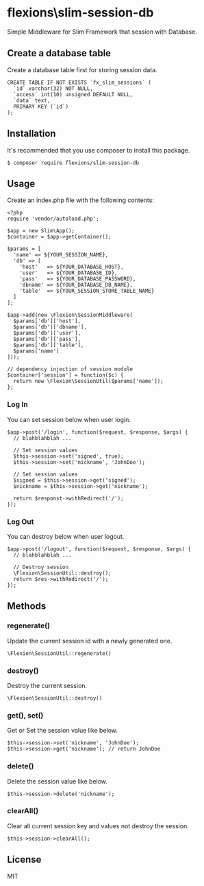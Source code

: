 # flexions\slim-session-db

Simple Middleware for Slim Framework that session with Database.

## Create a database table

Create a database table first for storing session data.

```
CREATE TABLE IF NOT EXISTS `fx_slim_sessions` (
  `id` varchar(32) NOT NULL,
  `access` int(10) unsigned DEFAULT NULL,
  `data` text,
  PRIMARY KEY (`id`)
);
```

## Installation

It's recommended that you use composer to install this package.

```
$ composer require flexions/slim-session-db
```

## Usage

Create an index.php file with the following contents:

```
<?php
require 'vendor/autoload.php';

$app = new Slim\App();
$container = $app->getContainer();

$params = [
  'name' => ${YOUR_SESSION_NAME},
  'db' => [
    'host'   => ${YOUR_DATABASE_HOST},
    'user'   => ${YOUR_DATABASE_ID},
    'pass'   => ${YOUR_DATABASE_PASSWORD},
    'dbname' => ${YOUR_DATABASE_DB_NAME},
    'table'  => ${YOUR_SESSION_STORE_TABLE_NAME}
  ]
];

$app->add(new \Flexion\SessionMiddleware(
  $params['db']['host'],
  $params['db']['dbname'],
  $params['db']['user'],
  $params['db']['pass'],
  $params['db']['table'],
  $params['name']
]));

// dependency injection of session module
$container['session'] = function($c) {
  return new \Flexion\SessionUtil($params['name']);
};

```

### Log In

You can set session below when user login.

```
$app->post('/login', function($request, $response, $args) {
  // blahblahblah ...

  // Set session values
  $this->session->set('signed', true);
  $this->session->set('nickname', 'JohnDoe');

  // Set session values
  $signed = $this->session->get('signed');
  $nickname = $this->session->get('nickname');

  return $responst->withRedirect('/');
});

```

### Log Out

You can destroy below when user logout.

```
$app->post('/logout', function($request, $response, $args) {
  // blahblahblah ...

  // Destroy session
  \Flexion\SessionUtil::destroy();
  return $res->withRedirect('/');
});

```

## Methods

### regenerate()

Update the current session id with a newly generated one.

```
\Flexion\SessionUtil::regenerate()
```

### destroy()

Destroy the current session.

```
\Flexion\SessionUtil::destroy()
```

### get(), set()

Get or Set the session value like below.

```
$this->session->set('nickname', 'JohnDoe');
$this->session->get('nickname'); // return JohnDoe
```

### delete()

Delete the session value like below.

```
$this->session->delete('nickname');
```

### clearAll()

Clear all current session key and values not destroy the session.

```
$this->session->clearAll();
```

## License

MIT
